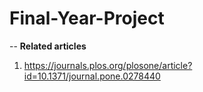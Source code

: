 # Final-Year-Project


-- **Related articles** 
1. https://journals.plos.org/plosone/article?id=10.1371/journal.pone.0278440